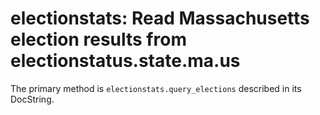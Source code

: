 # electionstats: Read Massachusetts election results from electionstatus.state.ma.us

The primary method is `electionstats.query_elections` described in its DocString.
